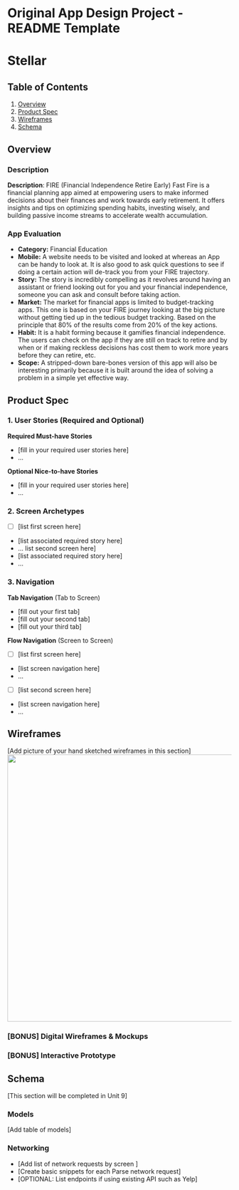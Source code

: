 Original App Design Project - README Template
===

# Stellar

## Table of Contents

1. [Overview](#Overview)
2. [Product Spec](#Product-Spec)
3. [Wireframes](#Wireframes)
4. [Schema](#Schema)

## Overview

### Description

**Description**: FIRE (Financial Independence Retire Early) Fast Fire is a financial planning app aimed at empowering users to make informed decisions about their finances and work towards early retirement. It offers insights and tips on optimizing spending habits, investing wisely, and building passive income streams to accelerate wealth accumulation.

### App Evaluation

- **Category:** Financial Education
- **Mobile:** A website needs to be visited and looked at whereas an App can be handy to look at. It is also good to ask quick questions to see if doing a certain action will de-track you from your FIRE trajectory. 
- **Story:** The story is incredibly compelling as it revolves around having an assistant or friend looking out for you and your financial independence, someone you can ask and consult before taking action.  
- **Market:** The market for financial apps is limited to budget-tracking apps. This one is based on your FIRE journey looking at the big picture without getting tied up in the tedious budget tracking. Based on the principle that 80% of the results come from 20% of the key actions.
- **Habit:** It is a habit forming because it gamifies financial independence. The users can check on the app if they are still on track to retire and by when or if making reckless decisions has cost them to work more years before they can retire, etc.
- **Scope:** A stripped-down bare-bones version of this app will also be interesting primarily because it is built around the idea of solving a problem in a simple yet effective way.

## Product Spec

### 1. User Stories (Required and Optional)

**Required Must-have Stories**

* [fill in your required user stories here]
* ...

**Optional Nice-to-have Stories**

* [fill in your required user stories here]
* ...

### 2. Screen Archetypes

- [ ] [list first screen here]
* [list associated required story here]
* ...
list second screen here]
* [list associated required story here]
* ...

### 3. Navigation

**Tab Navigation** (Tab to Screen)

* [fill out your first tab]
* [fill out your second tab]
* [fill out your third tab]

**Flow Navigation** (Screen to Screen)

- [ ] [list first screen here]
* [list screen navigation here]
* ...
- [ ] [list second screen here]
* [list screen navigation here]
* ...

## Wireframes

[Add picture of your hand sketched wireframes in this section]
<img src="YOUR_WIREFRAME_IMAGE_URL" width=600>

### [BONUS] Digital Wireframes & Mockups

### [BONUS] Interactive Prototype

## Schema 

[This section will be completed in Unit 9]

### Models

[Add table of models]

### Networking

- [Add list of network requests by screen ]
- [Create basic snippets for each Parse network request]
- [OPTIONAL: List endpoints if using existing API such as Yelp]

